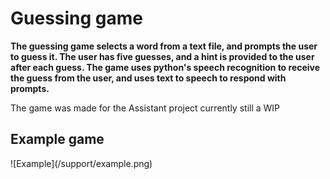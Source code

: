 <h1> Guessing game </h1>

<b> The guessing game selects a word from a text file, and prompts the user to guess it. The user has five
 guesses, and a hint is provided to the user after each guess. The game uses python's speech recognition to
 receive the guess from the user, and uses text to speech to respond with prompts. </b>

 The game was made for the Assistant project currently still a WIP
 <h2> Example game </h2>
 ![Example](/support/example.png)